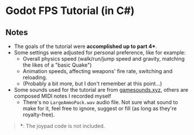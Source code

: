 # Godot FPS Tutorial (in C#)

## Notes

* The goals of the tutorial were **accomplished up to part 4\***.
* Some settings were adjusted for personal preference, like for example:
    * Overall physics speed (walk/run/jump speed and gravity, matching the likes of a "basic Quake")
    * Animation speeds, affecting weapons' fire rate, switching and reloading.
    * (Probably a bit more, but I don't remember at this point...)
* Some sounds used for the tutorial are from [gamesounds.xyz](https://gamesounds.xyz), others are composed MIDI notes I recorded myself
    * There's no `LargeAmmoPack.wav` audio file. Not sure what sound to make for it, feel free to ignore, suggest or fill (as long as they're royalty-free).

> **\***: The joypad code is not included.
